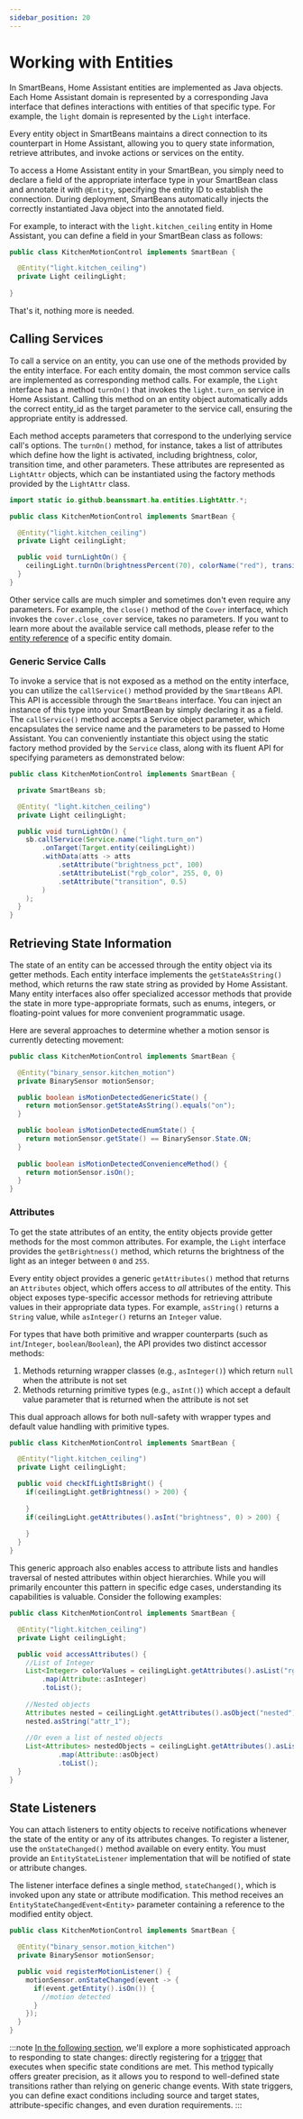 ```yaml
---
sidebar_position: 20
---
```


# Working with Entities

In SmartBeans, Home Assistant entities are implemented as Java objects. Each Home Assistant domain is represented by a 
corresponding Java interface that defines interactions with entities of that specific type. For example, the `light` 
domain is represented by the `Light` interface.

Every entity object in SmartBeans maintains a direct connection to its counterpart in Home Assistant, allowing you to 
query state information, retrieve attributes, and invoke actions or services on the entity.

To access a Home Assistant entity in your SmartBean, you simply need to declare a field of the appropriate interface 
type in your SmartBean class and annotate it with `@Entity`, specifying the entity ID to establish the connection. 
During deployment, SmartBeans automatically injects the correctly instantiated Java object into the annotated field.

For example, to interact with the `light.kitchen_ceiling` entity in Home Assistant, you can define a field in your 
SmartBean class as follows:

````java
public class KitchenMotionControl implements SmartBean {

  @Entity("light.kitchen_ceiling")
  private Light ceilingLight;
  
}
````

That's it, nothing more is needed.

## Calling Services

To call a service on an entity, you can use one of the methods provided by the entity interface. For each entity domain,
the most common service calls are implemented as corresponding method calls. For example, the `Light` interface has
a method `turnOn()` that invokes the `light.turn_on` service in Home Assistant. Calling this method on an entity
object automatically adds the correct entity_id as the target parameter to the service call, ensuring the appropriate 
entity is addressed.

Each method accepts parameters that correspond to the underlying service call's options. The `turnOn()` method, for
instance, takes a list of attributes which define how the light is activated, including brightness, color, transition 
time, and other parameters. These attributes are represented as `LightAttr` objects, which can be instantiated using the 
factory methods provided by the `LightAttr` class.

````java
import static io.github.beanssmart.ha.entities.LightAttr.*;

public class KitchenMotionControl implements SmartBean {

  @Entity("light.kitchen_ceiling")
  private Light ceilingLight;

  public void turnLightOn() {
    ceilingLight.turnOn(brightnessPercent(70), colorName("red"), transition(Duration.ofMillis(500)));
  }
}
````

Other service calls are much simpler and sometimes don't even require any parameters. For example, the `close()` method 
of the `Cover` interface, which invokes the `cover.close_cover` service, takes no parameters. If you want to learn more
about the available service call methods, please refer to the [entity reference](../reference/entities) of a specific 
entity domain.

### Generic Service Calls

To invoke a service that is not exposed as a method on the entity interface, you can utilize the `callService()` method 
provided by the `SmartBeans` API. This API is accessible through the `SmartBeans` interface. You can inject an instance of 
this type into your SmartBean by simply declaring it as a field. The `callService()` method accepts a Service object 
parameter, which encapsulates the service name and the parameters to be passed to Home Assistant. You can conveniently 
instantiate this object using the static factory method provided by the `Service` class, along with its fluent API for
specifying parameters as demonstrated below:

````java
public class KitchenMotionControl implements SmartBean {

  private SmartBeans sb;

  @Entity( "light.kitchen_ceiling")
  private Light ceilingLight;

  public void turnLightOn() {
    sb.callService(Service.name("light.turn_on")
        .onTarget(Target.entity(ceilingLight))
        .withData(atts -> atts
            .setAttribute("brightness_pct", 100)
            .setAttributeList("rgb_color", 255, 0, 0)
            .setAttribute("transition", 0.5)
        )
    );
  }
}
````

## Retrieving State Information

The state of an entity can be accessed through the entity object via its getter methods. Each entity interface 
implements the `getStateAsString()` method, which returns the raw state string as provided by Home Assistant. Many 
entity interfaces also offer specialized accessor methods that provide the state in more type-appropriate formats, such 
as enums, integers, or floating-point values for more convenient programmatic usage.

Here are several approaches to determine whether a motion sensor is currently detecting movement:

````java
public class KitchenMotionControl implements SmartBean {

  @Entity("binary_sensor.kitchen_motion")
  private BinarySensor motionSensor;

  public boolean isMotionDetectedGenericState() {
    return motionSensor.getStateAsString().equals("on");
  }

  public boolean isMotionDetectedEnumState() {
    return motionSensor.getState() == BinarySensor.State.ON;
  }
  
  public boolean isMotionDetectedConvenienceMethod() {
    return motionSensor.isOn();
  }
}
````

### Attributes

To get the state attributes of an entity, the entity objects provide getter methods for the most common attributes. 
For example, the `Light` interface provides the `getBrightness()` method, which returns the brightness of the light 
as an integer between `0` and `255`.

Every entity object provides a generic `getAttributes()` method that returns an `Attributes` object, which offers access
to _all_ attributes of the entity. This object exposes type-specific accessor methods for retrieving attribute values in 
their appropriate data types. For example, `asString()` returns a `String` value, while `asInteger()` returns an `Integer` 
value.

For types that have both primitive and wrapper counterparts (such as `int`/`Integer`, `boolean`/`Boolean`), the API 
provides two distinct accessor methods:
1. Methods returning wrapper classes (e.g., `asInteger()`) which return `null` when the attribute is not set
2. Methods returning primitive types (e.g., `asInt()`) which accept a default value parameter that is returned when 
   the attribute is not set

This dual approach allows for both null-safety with wrapper types and default value handling with primitive types.

````java
public class KitchenMotionControl implements SmartBean {

  @Entity("light.kitchen_ceiling")
  private Light ceilingLight;

  public void checkIfLightIsBright() {
    if(ceilingLight.getBrightness() > 200) {
      
    }
    if(ceilingLight.getAttributes().asInt("brightness", 0) > 200) {
      
    }
  }
}
````

This generic approach also enables access to attribute lists and handles traversal of nested attributes within object 
hierarchies. While you will primarily encounter this pattern in specific edge cases, understanding its capabilities is 
valuable. Consider the following examples:

````java
public class KitchenMotionControl implements SmartBean {

  @Entity("light.kitchen_ceiling")
  private Light ceilingLight;

  public void accessAttributes() {
    //List of Integer
    List<Integer> colorValues = ceilingLight.getAttributes().asList("rgbColor").stream()
        .map(Attribute::asInteger)
        .toList();
    
    //Nested objects
    Attributes nested = ceilingLight.getAttributes().asObject("nested");
    nested.asString("attr_1");
    
    //Or even a list of nested objects
    List<Attributes> nestedObjects = ceilingLight.getAttributes().asList("nested_list").stream()
            .map(Attribute::asObject)
            .toList();
  }
}
````

## State Listeners

You can attach listeners to entity objects to receive notifications whenever the state of the entity or any of its 
attributes changes. To register a listener, use the `onStateChanged()` method available on every entity. You must 
provide an `EntityStateListener` implementation that will be notified of state or attribute changes. 

The listener interface defines a single method, `stateChanged()`, which is invoked upon any state or attribute 
modification. This method receives an `EntityStateChangedEvent<Entity>` parameter containing a reference to the modified
entity object.

````java
public class KitchenMotionControl implements SmartBean {

  @Entity("binary_sensor.motion_kitchen")
  private BinarySensor motionSensor;

  public void registerMotionListener() {
    motionSensor.onStateChanged(event -> {
      if(event.getEntity().isOn()) {
        //motion detected
      }
    });
  }
}
````
:::note
[In the following section](trigger), we'll explore a more sophisticated approach to responding to state changes: directly
registering for a [trigger](trigger) that executes when specific state conditions are met. This method typically offers
greater precision, as it allows you to respond to well-defined state transitions rather than relying on generic change
events. With state triggers, you can define exact conditions including source and target states, attribute-specific
changes, and even duration requirements.
:::

